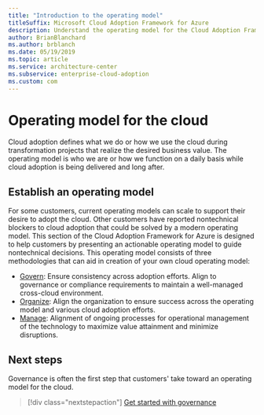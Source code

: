 ```yaml
---
title: "Introduction to the operating model"
titleSuffix: Microsoft Cloud Adoption Framework for Azure
description: Understand the operating model for the Cloud Adoption Framework.
author: BrianBlanchard
ms.author: brblanch
ms.date: 05/19/2019
ms.topic: article
ms.service: architecture-center
ms.subservice: enterprise-cloud-adoption
ms.custom: com
---
```


# Operating model for the cloud

Cloud adoption defines what we do or how we use the cloud during transformation projects that realize the desired business value. The operating model is who we are or how we function on a daily basis while cloud adoption is being delivered and long after.

## Establish an operating model

For some customers, current operating models can scale to support their desire to adopt the cloud. Other customers have reported nontechnical blockers to cloud adoption that could be solved by a modern operating model. This section of the Cloud Adoption Framework for Azure is designed to help customers by presenting an actionable operating model to guide nontechnical decisions. This operating model consists of three methodologies that can aid in creation of your own cloud operating model:

- [Govern](../governance/index.md): Ensure consistency across adoption efforts. Align to governance or compliance requirements to maintain a well-managed cross-cloud environment.
- [Organize](../organization/index.md): Align the organization to ensure success across the operating model and various cloud adoption efforts.
- [Manage](../operations/index.md): Alignment of ongoing processes for operational management of the technology to maximize value attainment and minimize disruptions.

## Next steps

Governance is often the first step that customers' take toward an operating model for the cloud.

> [!div class="nextstepaction"]
> [Get started with governance](../governance/index.md)
